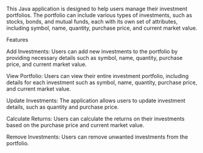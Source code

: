 This Java application is designed to help users manage their investment portfolios. 
The portfolio can include various types of investments, such as stocks, bonds, and mutual funds, 
each with its own set of attributes, including symbol, name, quantity, purchase price, and current market value.

Features

Add Investments: Users can add new investments to the portfolio by providing necessary details such as symbol, name, quantity, purchase price, and current market value.

View Portfolio: Users can view their entire investment portfolio, including details for each investment such as symbol, name, quantity, purchase price, and current market value.

Update Investments: The application allows users to update investment details, such as quantity and purchase price.

Calculate Returns: Users can calculate the returns on their investments based on the purchase price and current market value.

Remove Investments: Users can remove unwanted investments from the portfolio.
